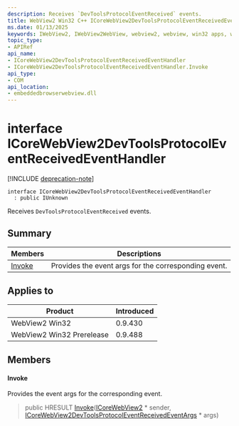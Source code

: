 ```yaml
---
description: Receives `DevToolsProtocolEventReceived` events.
title: WebView2 Win32 C++ ICoreWebView2DevToolsProtocolEventReceivedEventHandler
ms.date: 01/13/2025
keywords: IWebView2, IWebView2WebView, webview2, webview, win32 apps, win32, edge, ICoreWebView2, ICoreWebView2Controller, browser control, edge html, ICoreWebView2DevToolsProtocolEventReceivedEventHandler
topic_type: 
- APIRef
api_name:
- ICoreWebView2DevToolsProtocolEventReceivedEventHandler
- ICoreWebView2DevToolsProtocolEventReceivedEventHandler.Invoke
api_type:
- COM
api_location:
- embeddedbrowserwebview.dll
---
```


# interface ICoreWebView2DevToolsProtocolEventReceivedEventHandler

[!INCLUDE [deprecation-note](../includes/deprecation-note.md)]

```
interface ICoreWebView2DevToolsProtocolEventReceivedEventHandler
  : public IUnknown
```

Receives `DevToolsProtocolEventReceived` events.

## Summary

 Members                        | Descriptions
--------------------------------|---------------------------------------------
[Invoke](#invoke) | Provides the event args for the corresponding event.

## Applies to

Product                         | Introduced
--------------------------------|---------------------------------------------
WebView2 Win32            |    0.9.430
WebView2 Win32 Prerelease |    0.9.488

## Members

#### Invoke

Provides the event args for the corresponding event.

> public HRESULT [Invoke](#invoke)([ICoreWebView2](icorewebview2.md#icorewebview2) * sender, [ICoreWebView2DevToolsProtocolEventReceivedEventArgs](icorewebview2devtoolsprotocoleventreceivedeventargs.md#icorewebview2devtoolsprotocoleventreceivedeventargs) * args)

